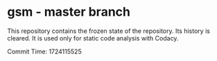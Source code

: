 # gsm - master branch

This repository contains the frozen state of the repository.
Its history is cleared. It is used only for static code
analysis with Codacy.

Commit Time: 1724115525